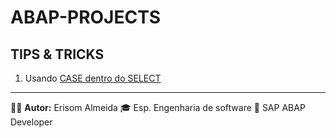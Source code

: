 # ABAP-PROJECTS

## TIPS & TRICKS
1. Usando [CASE dentro do SELECT](./ABAP-PROJECTS/TIPS_&_TRICK)


---
🧑‍💼 **Autor:** Erisom Almeida
🎓 Esp. Engenharia de software
📍 SAP ABAP Developer
  
